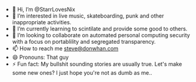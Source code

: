 - 👋 Hi, I’m @StarrLovesNix
- 👀 I’m interested in live music, skateboarding, punk and other inappropriate activities.
- 🌱 I’m currently learning to scintilate and provide some good to others.
- 💞️ I’m looking to collaborate on automated personal computing security with a focus on portablility and segregated transparency.
- 📫 How to reach me steve@donwhan.com
- 😄 Pronouns: That guy
- ⚡ Fun fact: My bullshit sounding stories are usually true. Let's make some new ones? I just hope you're not as dumb as me..

<!---
StarrLovesNix/StarrLovesNix is a ✨ special ✨ repository because its `README.md` (this file) appears on your GitHub profile.
You can click the Preview link to take a look at your changes.
--->
